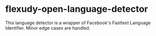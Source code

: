 # flexudy-open-language-detector
This language detector is a wrapper of Facebook's Fasttext Language Identifier.
Minor edge cases are handled.
